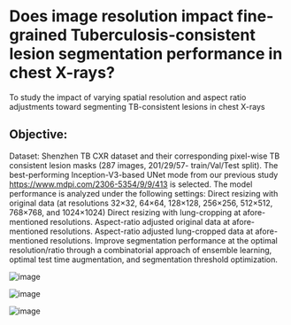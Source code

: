 # Does image resolution impact fine-grained Tuberculosis-consistent lesion segmentation performance in chest X-rays?

To study the impact of varying spatial resolution and aspect ratio adjustments toward segmenting TB-consistent lesions in chest X-rays

## Objective:

Dataset: Shenzhen TB CXR dataset and their corresponding pixel-wise TB consistent lesion masks (287 images, 201/29/57- train/Val/Test split). 
The best-performing Inception-V3-based UNet mode from our previous study https://www.mdpi.com/2306-5354/9/9/413 is selected.
The model performance is analyzed under the following settings:
Direct resizing with original data (at resolutions 32×32, 64×64, 128×128, 256×256, 512×512, 768×768, and 1024×1024)
Direct resizing with lung-cropping at afore-mentioned resolutions.
Aspect-ratio adjusted original data at afore-mentioned resolutions.
Aspect-ratio adjusted lung-cropped data at afore-mentioned resolutions.
Improve segmentation performance at the optimal resolution/ratio through a combinatorial approach of ensemble learning, optimal test time augmentation, and segmentation threshold optimization.

![image](https://user-images.githubusercontent.com/45852019/210234614-ba1aee0b-a679-46db-a388-82b2e9faf49a.png)


![image](https://user-images.githubusercontent.com/45852019/210234673-2c7f0c9a-9746-4b19-bc69-d54eaaadf233.png)

![image](https://user-images.githubusercontent.com/45852019/210234712-24cae50f-9205-47e8-993e-b499e1543289.png)
